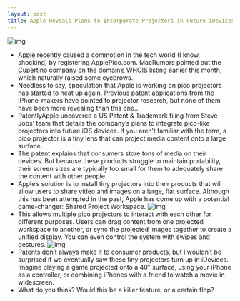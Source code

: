 ```yaml
---
layout: post
title: Apple Reveals Plans to Incorporate Projectors in Future iDevices
---
```

![img](http://media.idownloadblog.com/wp-content/uploads/2011/04/projector-phone.png)
* Apple recently caused a commotion in the tech world (I know, shocking) by registering ApplePico.com. MacRumors pointed out the Cupertino company on the domain’s WHOIS listing earlier this month, which naturally raised some eyebrows.
* Needless to say, speculation that Apple is working on pico projectors has started to heat up again. Previous patent applications from the iPhone-makers have pointed to projector research, but none of them have been more revealing than this one…
* PatentlyApple uncovered a US Patent & Trademark filing from Steve Jobs’ team that details the company’s plans to integrate pico-like projectors into future iOS devices. If you aren’t familiar with the term, a pico projector is a tiny lens that can project media content onto a large surface.
* The patent explains that consumers store tons of media on their devices. But because these products struggle to maintain portability, their screen sizes are typically too small for them to adequately share the content with other people.
* Apple’s solution is to install tiny projectors into their products that will allow users to share video and images on a large, flat surface. Although this has been attempted in the past, Apple has come up with a potential game-changer: Shared Project Workspace.
![img](http://media.idownloadblog.com/wp-content/uploads/2011/08/Screen-Shot-2011-08-11-at-11.10.11-AM.png)
* This allows multiple pico projectors to interact with each other for different purposes. Users can drag content from one projected workspace to another, or sync the projected images together to create a unified display. You can even control the system with swipes and gestures.
![img](http://media.idownloadblog.com/wp-content/uploads/2011/08/Screen-Shot-2011-08-11-at-11.09.53-AM-e1313079156725.png)
* Patents don’t always make it to consumer products, but I wouldn’t be surprised if we eventually saw these tiny projectors turn up in iDevices. Imagine playing a game projected onto a 40″ surface, using your iPhone as a controller, or combining iPhones with a friend to watch a movie in widescreen.
* What do you think? Would this be a killer feature, or a certain flop?

